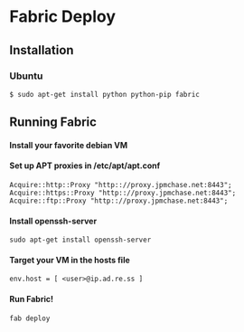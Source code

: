 # Fabric Deploy

## Installation

### Ubuntu
```
$ sudo apt-get install python python-pip fabric
```

## Running Fabric
#### Install your favorite debian VM
#### Set up APT proxies in /etc/apt/apt.conf
```
Acquire::http::Proxy "http:://proxy.jpmchase.net:8443";
Acquire::https::Proxy "http:://proxy.jpmchase.net:8443";
Acquire::ftp::Proxy "http:://proxy.jpmchase.net:8443";
```
#### Install openssh-server
```
sudo apt-get install openssh-server
```
#### Target your VM in the hosts file 
```
env.host = [ <user>@ip.ad.re.ss ]
```
#### Run Fabric!
```
fab deploy
```
